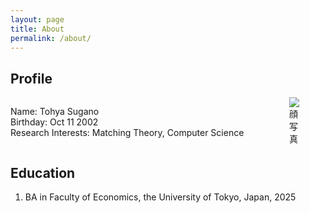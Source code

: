 ```yaml
---
layout: page
title: About
permalink: /about/
---
```


## Profile

<div style="display: flex;  align-items: flex-start;">
  <!-- 左側：テキスト -->
  <div style="flex-grow: 1;">
    <ul style="list-style: none; padding-left: 0;">
      <li>Name: Tohya Sugano</li>
      <li>Birthday: Oct 11 2002</li>
      <li>Research Interests: Matching Theory, Computer Science</li>
    </ul>
  </div>

  <!-- 右側：写真 -->
  <div>
    <img src="/assets/picture.jpg" alt="顔写真" style="max-width: 30%; margin-left: auto;">
  </div>
</div>

## Education
1. BA in Faculty of Economics, the University of Tokyo, Japan, 2025
